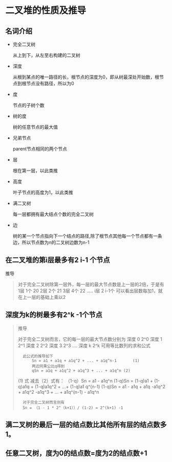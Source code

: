 # 二叉堆的性质及推导

## 名词介绍

- 完全二叉树

  从上到下，从左至右构建的二叉树

- 深度

  从根到某点的唯一路径的长，根节点的深度为0，即从树最深处开始数，根节点到根节点没有路径，所以为0

- 度

  节点的子树个数

- 树的度

  树的任意节点的最大值

- 兄弟节点

  parent节点相同的两个节点

- 层

  根在第一层，以此类推

- 高度

  叶子节点的高度为1，以此类推

- 满二叉树

  每一层都拥有最大结点个数的完全二叉树

- 边

  树的某一个节点指向下一个结点的路径,除了根节点其他每一个节点都有一条边，所以节点数为n的二叉树边数为n-1

## 在二叉堆的第i层最多有2 i-1 个节点

推导

> 对于完全二叉树除第一层外，每一层的最大节点数是上一层的2倍，于是有
>    		1层   1个  20
> 		2层    2个 21
>     		3层    4个 22
> 		.....
> 		 i层      2 i-1个
> 		可以看出层数每加1，就在上一层的基础上乘以2

## 深度为k的树最多有2^k -1个节点

> 推导
>
> 	对于完全二叉树而言，它的每一层的最大节点数分别为
> 		深度 0		 2^0
> 		深度 1		 2^1
> 		深度 2		 2^2
> 		深度 3		 2^3
> 		....
> 		深度 k		 2^k
> 		可用等比数列的求和公式	
> 		 
> 		此公式的推导如下
> 			Sn = a1 + a1q + a1q^2 + ... + a1q^n-1		(1)
> 			两边同乘公比q得到	
> 			qSn = a1q + a1q^2 + a1q^3 + ... + a1q^n	(2)
> (1)	式 减去（2）式有：
> （1-q）Sn = a1 - a1q^n
> 			(1-q)Sn = (1-q)a1 +  (1-q)a1q +  (1-q)a1q^2 + ...+  (1-q)a1 q^(n-1)
> 			(1-q)Sn = a1 - a1q + a1q -a1q^2 + a1q^2 -a1q^3 + ... + a1q^(n-1) - a1q^n
>
> 		对于完全二叉树而言则有
> 		Sn = （1 - 1 * 2^（k+1））/ (1-2) = 2^(k+1) -1

## 满二叉树的最后一层的结点数比其他所有层的结点数多1。

## 任意二叉树，度为0的结点数=度为2的结点数+1

